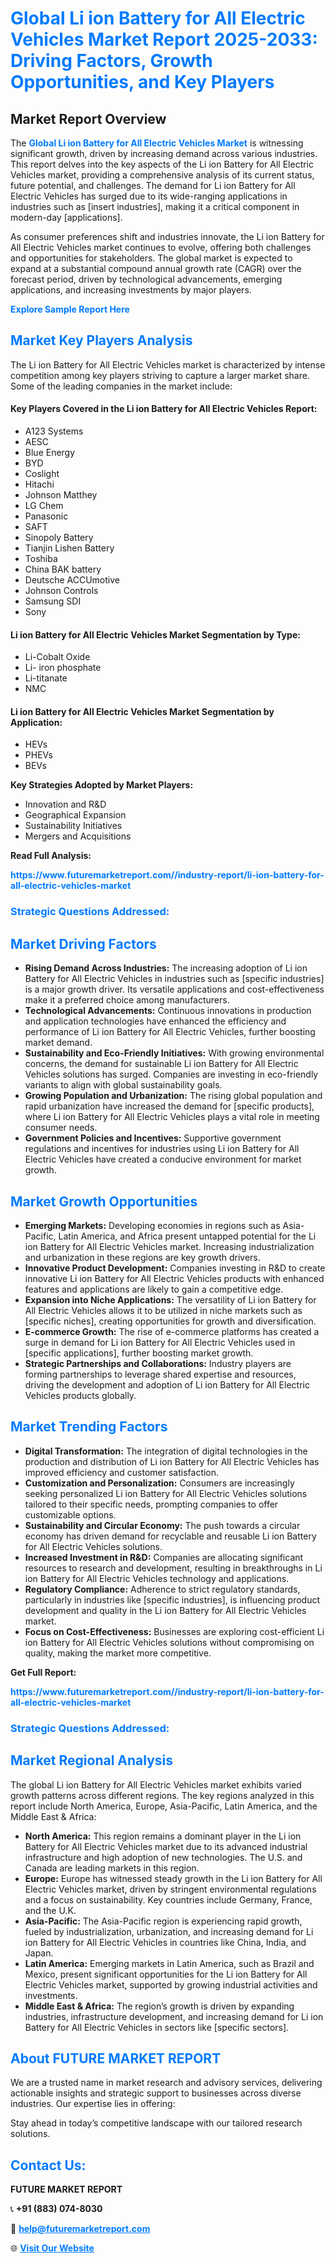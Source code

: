 <h1 style="color: #007BFF;">Global Li ion Battery for All Electric Vehicles Market Report 2025-2033: Driving Factors, Growth Opportunities, and Key Players</h1>

<section id="overview">
<h2>Market Report Overview</h2>
<p>The <a href="https://www.futuremarketreport.com//industry-report/li-ion-battery-for-all-electric-vehicles-market" style="color: #007BFF; text-decoration: none;"><strong>Global Li ion Battery for All Electric Vehicles Market</strong></a> is witnessing significant growth, driven by increasing demand across various industries. This report delves into the key aspects of the Li ion Battery for All Electric Vehicles market, providing a comprehensive analysis of its current status, future potential, and challenges. The demand for Li ion Battery for All Electric Vehicles has surged due to its wide-ranging applications in industries such as [insert industries], making it a critical component in modern-day [applications].</p>
<p>As consumer preferences shift and industries innovate, the Li ion Battery for All Electric Vehicles market continues to evolve, offering both challenges and opportunities for stakeholders. The global market is expected to expand at a substantial compound annual growth rate (CAGR) over the forecast period, driven by technological advancements, emerging applications, and increasing investments by major players.</p>
</section>

<section id="overview">
<p><a href="https://www.futuremarketreport.com//request-sample/reportId=63570" style="color: #007BFF; text-decoration: none;"><strong>Explore Sample Report Here</strong></a></p>
</section>

<section id="key-players">
<h2 style="color: #007BFF;">Market Key Players Analysis</h2>
<p>The Li ion Battery for All Electric Vehicles market is characterized by intense competition among key players striving to capture a larger market share. Some of the leading companies in the market include:</p>
<h4>Key Players Covered in the Li ion Battery for All Electric Vehicles Report:</h4>
<ul><li>A123 Systems</li><li>AESC</li><li>Blue Energy</li><li>BYD</li><li>Coslight</li><li>Hitachi</li><li>Johnson Matthey</li><li>LG Chem</li><li>Panasonic</li><li>SAFT</li><li>Sinopoly Battery</li><li>Tianjin Lishen Battery</li><li>Toshiba</li><li>China BAK battery</li><li>Deutsche ACCUmotive</li><li>Johnson Controls</li><li>Samsung SDI</li><li>Sony</li></ul>
<h4>Li ion Battery for All Electric Vehicles Market Segmentation by Type:</h4>
<ul><li>Li-Cobalt Oxide</li><li>Li- iron phosphate</li><li>Li-titanate</li><li>NMC</li></ul>

<h4>Li ion Battery for All Electric Vehicles Market Segmentation by Application:</h4>
<ul><li>HEVs</li><li>PHEVs</li><li>BEVs</li></ul>
<p><strong>Key Strategies Adopted by Market Players:</strong></p>
<ul>
<li>Innovation and R&D</li>
<li>Geographical Expansion</li>
<li>Sustainability Initiatives</li>
<li>Mergers and Acquisitions</li>
</ul>
</section>

<section>
<p><strong>Read Full Analysis: </strong></p><a href="https://www.futuremarketreport.com//industry-report/li-ion-battery-for-all-electric-vehicles-market" style="color: #007BFF; text-decoration: none;"><strong>https://www.futuremarketreport.com//industry-report/li-ion-battery-for-all-electric-vehicles-market</strong></a>
<h3 style="color: #007BFF;">Strategic Questions Addressed:</h3>
</section>

<section id="driving-factors">
<h2 style="color: #007BFF;">Market Driving Factors</h2>
<ul>
<li><strong>Rising Demand Across Industries:</strong> The increasing adoption of Li ion Battery for All Electric Vehicles in industries such as [specific industries] is a major growth driver. Its versatile applications and cost-effectiveness make it a preferred choice among manufacturers.</li>
<li><strong>Technological Advancements:</strong> Continuous innovations in production and application technologies have enhanced the efficiency and performance of Li ion Battery for All Electric Vehicles, further boosting market demand.</li>
<li><strong>Sustainability and Eco-Friendly Initiatives:</strong> With growing environmental concerns, the demand for sustainable Li ion Battery for All Electric Vehicles solutions has surged. Companies are investing in eco-friendly variants to align with global sustainability goals.</li>
<li><strong>Growing Population and Urbanization:</strong> The rising global population and rapid urbanization have increased the demand for [specific products], where Li ion Battery for All Electric Vehicles plays a vital role in meeting consumer needs.</li>
<li><strong>Government Policies and Incentives:</strong> Supportive government regulations and incentives for industries using Li ion Battery for All Electric Vehicles have created a conducive environment for market growth.</li>
</ul>
</section>

<section id="growth-opportunities">
<h2 style="color: #007BFF;">Market Growth Opportunities</h2>
<ul>
<li><strong>Emerging Markets:</strong> Developing economies in regions such as Asia-Pacific, Latin America, and Africa present untapped potential for the Li ion Battery for All Electric Vehicles market. Increasing industrialization and urbanization in these regions are key growth drivers.</li>
<li><strong>Innovative Product Development:</strong> Companies investing in R&D to create innovative Li ion Battery for All Electric Vehicles products with enhanced features and applications are likely to gain a competitive edge.</li>
<li><strong>Expansion into Niche Applications:</strong> The versatility of Li ion Battery for All Electric Vehicles allows it to be utilized in niche markets such as [specific niches], creating opportunities for growth and diversification.</li>
<li><strong>E-commerce Growth:</strong> The rise of e-commerce platforms has created a surge in demand for Li ion Battery for All Electric Vehicles used in [specific applications], further boosting market growth.</li>
<li><strong>Strategic Partnerships and Collaborations:</strong> Industry players are forming partnerships to leverage shared expertise and resources, driving the development and adoption of Li ion Battery for All Electric Vehicles products globally.</li>
</ul>
</section>

<section id="trending-factors">
<h2 style="color: #007BFF;">Market Trending Factors</h2>
<ul>
<li><strong>Digital Transformation:</strong> The integration of digital technologies in the production and distribution of Li ion Battery for All Electric Vehicles has improved efficiency and customer satisfaction.</li>
<li><strong>Customization and Personalization:</strong> Consumers are increasingly seeking personalized Li ion Battery for All Electric Vehicles solutions tailored to their specific needs, prompting companies to offer customizable options.</li>
<li><strong>Sustainability and Circular Economy:</strong> The push towards a circular economy has driven demand for recyclable and reusable Li ion Battery for All Electric Vehicles solutions.</li>
<li><strong>Increased Investment in R&D:</strong> Companies are allocating significant resources to research and development, resulting in breakthroughs in Li ion Battery for All Electric Vehicles technology and applications.</li>
<li><strong>Regulatory Compliance:</strong> Adherence to strict regulatory standards, particularly in industries like [specific industries], is influencing product development and quality in the Li ion Battery for All Electric Vehicles market.</li>
<li><strong>Focus on Cost-Effectiveness:</strong> Businesses are exploring cost-efficient Li ion Battery for All Electric Vehicles solutions without compromising on quality, making the market more competitive.</li>
</ul>
</section>

<section>
<p><strong>Get Full Report: </strong></p><a href="https://www.futuremarketreport.com//industry-report/li-ion-battery-for-all-electric-vehicles-market" style="color: #007BFF; text-decoration: none;"><strong>https://www.futuremarketreport.com//industry-report/li-ion-battery-for-all-electric-vehicles-market</strong></a>
<h3 style="color: #007BFF;">Strategic Questions Addressed:</h3>
</section>


<section id="regional-analysis">
<h2 style="color: #007BFF;">Market Regional Analysis</h2>
<p>The global Li ion Battery for All Electric Vehicles market exhibits varied growth patterns across different regions. The key regions analyzed in this report include North America, Europe, Asia-Pacific, Latin America, and the Middle East & Africa:</p>
<ul>
<li><strong>North America:</strong> This region remains a dominant player in the Li ion Battery for All Electric Vehicles market due to its advanced industrial infrastructure and high adoption of new technologies. The U.S. and Canada are leading markets in this region.</li>
<li><strong>Europe:</strong> Europe has witnessed steady growth in the Li ion Battery for All Electric Vehicles market, driven by stringent environmental regulations and a focus on sustainability. Key countries include Germany, France, and the U.K.</li>
<li><strong>Asia-Pacific:</strong> The Asia-Pacific region is experiencing rapid growth, fueled by industrialization, urbanization, and increasing demand for Li ion Battery for All Electric Vehicles in countries like China, India, and Japan.</li>
<li><strong>Latin America:</strong> Emerging markets in Latin America, such as Brazil and Mexico, present significant opportunities for the Li ion Battery for All Electric Vehicles market, supported by growing industrial activities and investments.</li>
<li><strong>Middle East & Africa:</strong> The region’s growth is driven by expanding industries, infrastructure development, and increasing demand for Li ion Battery for All Electric Vehicles in sectors like [specific sectors].</li>
</ul>
</section>

<footer>
<h2 style="color: #007BFF;">About FUTURE MARKET REPORT</h2>
<p>We are a trusted name in market research and advisory services, delivering actionable insights and strategic support to businesses across diverse industries. Our expertise lies in offering:</p>

<p>Stay ahead in today’s competitive landscape with our tailored research solutions.</p>

<h2 style="color: #007BFF;">Contact Us:</h2>
<p><strong>FUTURE MARKET REPORT</strong></p>
<p>📞 <strong>+91 (883) 074-8030</strong></p>
<p>📧 <strong><a href="mailto:help@futuremarketreport.com" style="color: #007BFF;">help@futuremarketreport.com</a></strong></p>
<p>🌐 <strong><a href="https://www.futuremarketreport.com/" style="color: #007BFF;">Visit Our Website</a></strong></p>
</footer>